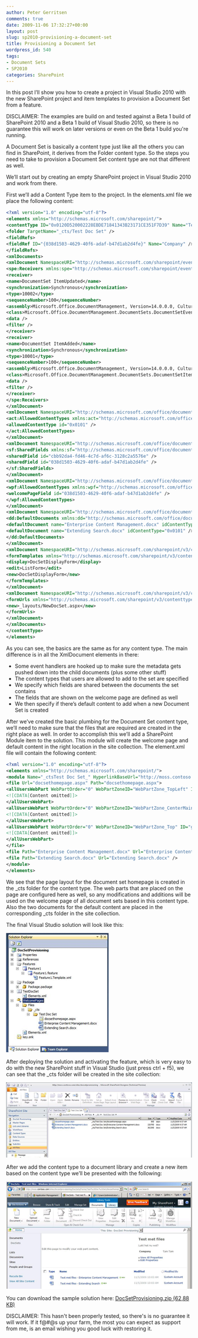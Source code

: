 ```yaml
---
author: Peter Gerritsen
comments: true
date: 2009-11-06 17:32:27+00:00
layout: post
slug: sp2010-provisioning-a-document-set
title: Provisioning a Document Set
wordpress_id: 540
tags:
- Document Sets
- SP2010
categories: SharePoint
---
```


In this post I’ll show you how to create a project in Visual Studio 2010 with the new SharePoint project and item templates to provision a Document Set from a feature.

DISCLAIMER: The examples are build on and tested against a Beta 1 build of SharePoint 2010 and a Beta 1 build of Visual Studio 2010, so there is no guarantee this will work on later versions or even on the Beta 1 build you're running.

A Document Set is basically a content type just like all the others you can find in SharePoint, it derives from the Folder content type. So the steps you need to take to provision a Document Set content type are not that different as well.

We’ll start out by creating an empty SharePoint project in Visual Studio 2010 and work from there.

First we’ll add a Content Type item to the project. In the elements.xml file we place the following content:

```xml
<?xml version="1.0" encoding="utf-8"?>
<elements xmlns="http://schemas.microsoft.com/sharepoint/">
<contentType ID="0x0120D520002228EBDE71841343B23171CE351F7D39" Name="Test Doc Set" Group="Document Set Content Types" Version="2" ProgId="SharePoint.DocumentSet">
<folder TargetName="_cts/Test Doc Set" />
<fieldRefs>
<fieldRef ID="{038d1503-4629-40f6-adaf-b47d1ab2d4fe}" Name="Company" />
</fieldRefs>
<xmlDocuments>
<xmlDocument NamespaceURI="http://schemas.microsoft.com/sharepoint/events">
<spe:Receivers xmlns:spe="http://schemas.microsoft.com/sharepoint/events">
<receiver>
<name>DocumentSet ItemUpdated</name>
<synchronization>Synchronous</synchronization>
<type>10002</type>
<sequenceNumber>100</sequenceNumber>
<assembly>Microsoft.Office.DocumentManagement, Version=14.0.0.0, Culture=neutral, PublicKeyToken=71e9bce111e9429c</assembly>
<class>Microsoft.Office.DocumentManagement.DocumentSets.DocumentSetEventReceiver</class>
<data />
<filter />
</receiver>
<receiver>
<name>DocumentSet ItemAdded</name>
<synchronization>Synchronous</synchronization>
<type>10001</type>
<sequenceNumber>100</sequenceNumber>
<assembly>Microsoft.Office.DocumentManagement, Version=14.0.0.0, Culture=neutral, PublicKeyToken=71e9bce111e9429c</assembly>
<class>Microsoft.Office.DocumentManagement.DocumentSets.DocumentSetItemsEventReceiver</class>
<data />
<filter />
</receiver>
</spe:Receivers>
</xmlDocument>
<xmlDocument NamespaceURI="http://schemas.microsoft.com/office/documentsets/allowedcontenttypes">
<act:AllowedContentTypes xmlns:act="http://schemas.microsoft.com/office/documentsets/allowedcontenttypes" LastModified="11/4/2009 3:30:17 PM">
<allowedContentType id="0x0101" />
</act:AllowedContentTypes>
</xmlDocument>
<xmlDocument NamespaceURI="http://schemas.microsoft.com/office/documentsets/sharedfields">
<sf:SharedFields xmlns:sf="http://schemas.microsoft.com/office/documentsets/sharedfields" LastModified="11/4/2009 3:31:50 PM">
<sharedField id="cbb92da4-fd46-4c7d-af6c-3128c2a5576e" />
<sharedField id="038d1503-4629-40f6-adaf-b47d1ab2d4fe" />
</sf:SharedFields>
</xmlDocument>
<xmlDocument NamespaceURI="http://schemas.microsoft.com/office/documentsets/welcomepagefields">
<wpf:AllowedContentTypes xmlns:wpf="http://schemas.microsoft.com/office/documentsets/welcomepagefields" LastModified="11/4/2009 3:31:50 PM">
<welcomePageField id="038d1503-4629-40f6-adaf-b47d1ab2d4fe" />
</wpf:AllowedContentTypes>
</xmlDocument>
<xmlDocument NamespaceURI="http://schemas.microsoft.com/office/documentsets/defaultdocuments">
<dd:DefaultDocuments xmlns:dd="http://schemas.microsoft.com/office/documentsets/defaultdocuments" LastModified="11/5/2009 8:39:24 AM" AddSetName="True">
<defaultDocument name="Enterprise Content Management.docx" idContentType="0x0101" />
<defaultDocument name="Extending Search.docx" idContentType="0x0101" />
</dd:DefaultDocuments>
</xmlDocument>
<xmlDocument NamespaceURI="http://schemas.microsoft.com/sharepoint/v3/contenttype/forms">
<formTemplates xmlns="http://schemas.microsoft.com/sharepoint/v3/contenttype/forms">
<display>DocSetDisplayForm</display>
<edit>ListForm</edit>
<new>DocSetDisplayForm</new>
</formTemplates>
</xmlDocument>
<xmlDocument NamespaceURI="http://schemas.microsoft.com/sharepoint/v3/contenttype/forms/url">
<formUrls xmlns="http://schemas.microsoft.com/sharepoint/v3/contenttype/forms/url">
<new>_layouts/NewDocSet.aspx</new>
</formUrls>
</xmlDocument>
</xmlDocuments>
</contentType>
</elements>
```

As you can see, the basics are the same as for any content type. The main difference is in all the XmlDocument elements in there:

  * Some event handlers are hooked up to make sure the metadata gets pushed down into the child documents (plus some other stuff)
  * The content types that users are allowed to add to the set are specified
  * We specify which fields are shared between the documents the set contains
  * The fields that are shown on the welcome page are defined as well
  * We then specify if there’s default content to add when a new Document Set is created


After we’ve created the basic plumbing for the Document Set content type, we’ll need to make sure that the files that are required are created in the right place as well. In order to accomplish this we’ll add a SharePoint Module item to the solution. This module will create the welcome page and default content in the right location in the site collection. The element.xml file will contain the following content:

```xml
<?xml version="1.0" encoding="utf-8"?>
<elements xmlns="http://schemas.microsoft.com/sharepoint/">
<module Name="_ctsTest Doc Set_" HyperlinkBaseUrl="http://moss.contoso.com/sites/docsettest" Path="WelcomePages\Files\_cts\Test Doc Set" Url="_cts/Test Doc Set">
<file Url="docsethomepage.aspx" Path="docsethomepage.aspx">
<allUsersWebPart WebPartOrder="0" WebPartZoneID="WebPartZone_TopLeft" ID="g_ae6da3d4_9233_45d6_b9fd_6300815e16c6">
<![CDATA[Content omitted]]>
</allUsersWebPart>
<allUsersWebPart WebPartOrder="0" WebPartZoneID="WebPartZone_CenterMain" ID="g_d8062545_cc87_4e82_9c55_cae80486ffea">
<![CDATA[Content omitted]]>
</allUsersWebPart>
<allUsersWebPart WebPartOrder="0" WebPartZoneID="WebPartZone_Top" ID="g_651be1ba_c8bb_4d29_87b0_87c769cd5179">
<![CDATA[Content omitted]]>
</allUsersWebPart>
</file>
<file Path="Enterprise Content Management.docx" Url="Enterprise Content Management.docx" />
<file Path="Extending Search.docx" Url="Extending Search.docx" />
</module>
</elements>
```

We see that the page layout for the document set homepage is created in the \_cts folder for the content type. The web parts that are placed on the page are configured here as well, so any modifications and additions will be used on the welcome page of all document sets based in this content type. Also the two documents for the default content are placed in the corresponding \_cts folder in the site collection.

The final Visual Studio solution will look like this:

[![image](/images/old/snipping11.png)](/images/old/snipping10.png)

After deploying the solution and activating the feature, which is very easy to do with the new SharePoint stuff in Visual Studio (just press ctrl + f5), we can see that the \_cts folder will be created in the site collection:

[![image](/images/old/snipping13.png)](/images/old/snipping12.png)

After we add the content type to a document library and create a new item based on the content type we’ll be presented with the following:

[![image](/images/old/snipping15.png)](/images/old/snipping14.png)

You can download the sample solution here: [DocSetProvisioning.zip (62,88 KB)](/images/old/DocSetProvisioning.zip)

DISCLAIMER: This hasn't been properly tested, so there's is no guarantee it will work. If it f@#@s up your farm, the most you can expect as support from me, is an email wishing you good luck with restoring it.
